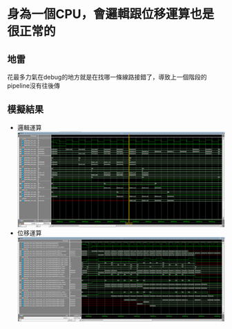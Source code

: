 # 身為一個CPU，會邏輯跟位移運算也是很正常的

## 地雷

花最多力氣在debug的地方就是在找哪一條線路接錯了，導致上一個階段的pipeline沒有往後傳

## 模擬結果

* 邏輯運算
    ![邏輯運算](Test1/SimulationResult_1.PNG)
* 位移運算
    ![位移運算](Test2/SimulationResult_1.PNG)